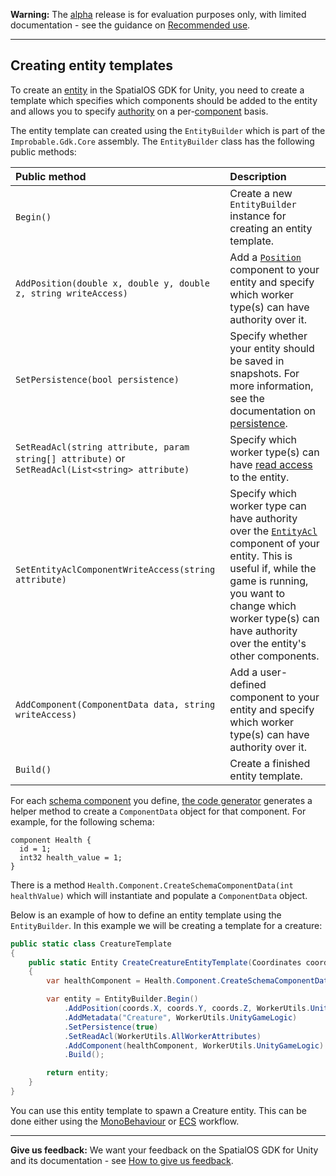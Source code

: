 **Warning:** The [alpha](https://docs.improbable.io/reference/latest/shared/release-policy#maturity-stages) release is for evaluation purposes only, with limited documentation - see the guidance on [Recommended use](../../../README.md#recommended-use).

------

## Creating entity templates

To create an [entity](https://docs.improbable.io/reference/latest/shared/glossary#entity) in the SpatialOS GDK for Unity, you need to create a template which specifies which components should be added to the entity and allows you to specify [authority](authority.md) on a per-[component](https://docs.improbable.io/reference/latest/shared/glossary#component) basis.

The entity template can created using the `EntityBuilder` which is part of the `Improbable.Gdk.Core` assembly. The `EntityBuilder` class has the following public methods:

| Public method                                                | Description                                                  |
| :----------------------------------------------------------- | :----------------------------------------------------------- |
| `Begin()`                                                    | Create a new `EntityBuilder` instance for creating an entity template. |
| `AddPosition(double x, double y, double z, string writeAccess)` | Add a [`Position`](https://docs.improbable.io/reference/latest/shared/schema/standard-schema-library#position-required) component to your entity and specify which worker type(s) can have authority over it. |
| `SetPersistence(bool persistence)`                           | Specify whether your entity should be saved in snapshots. For more information, see the documentation on [persistence](https://docs.improbable.io/reference/latest/shared/glossary#persistence). |
| `SetReadAcl(string attribute, param string[] attribute)` or `SetReadAcl(List<string> attribute)` | Specify which worker type(s) can have [read access](https://docs.improbable.io/reference/latest/shared/glossary#read-and-write-access-authority) to the entity. |
| `SetEntityAclComponentWriteAccess(string attribute)`         | Specify which worker type can have authority over the [`EntityAcl`](https://docs.improbable.io/reference/latest/shared/schema/standard-schema-library#entityacl-required) component of your entity. This is useful if, while the game is running, you want to change which worker type(s) can have authority over the entity's other components. |
| `AddComponent(ComponentData data, string writeAccess)`       | Add a user-defined component to your entity and specify which worker type(s) can have authority over it. |
| `Build()`                                                    | Create a finished entity template.                           |

For each [schema component](https://docs.improbable.io/reference/13.2/shared/glossary#schema) you define, [the code generator](./code-generator.md) generates a helper method to create a `ComponentData` object for that component. For example, for the following schema:

```
component Health {
  id = 1;
  int32 health_value = 1;
}
```

There is a method `Health.Component.CreateSchemaComponentData(int healthValue)` which will instantiate and populate a `ComponentData` object.

Below is an example of how to define an entity template using the `EntityBuilder`. In this example we will be creating a template for a creature:

```csharp
public static class CreatureTemplate
{
    public static Entity CreateCreatureEntityTemplate(Coordinates coords)
    {
        var healthComponent = Health.Component.CreateSchemaComponentData(healthValue: 100);

        var entity = EntityBuilder.Begin()
            .AddPosition(coords.X, coords.Y, coords.Z, WorkerUtils.UnityGameLogic)
            .AddMetadata("Creature", WorkerUtils.UnityGameLogic)
            .SetPersistence(true)
            .SetReadAcl(WorkerUtils.AllWorkerAttributes)
            .AddComponent(healthComponent, WorkerUtils.UnityGameLogic)
            .Build();

        return entity;
    }
}
```

You can use this entity template to spawn a Creature entity. This can be done either using the [MonoBehaviour](gameobject/world-commands.md) or [ECS](ecs/world-commands.md) workflow.

------

**Give us feedback:** We want your feedback on the SpatialOS GDK for Unity and its documentation  - see [How to give us feedback](../../README.md#give-us-feedback).